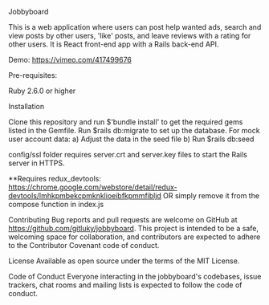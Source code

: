 Jobbyboard

This is a web application where users can post help wanted ads, search and view posts by other users, 'like' posts, and leave reviews with a rating for other users.
It is React front-end app with a Rails back-end API.

Demo: https://vimeo.com/417499676

Pre-requisites:

Ruby 2.6.0 or higher

Installation

Clone this repository and run $'bundle install' to get the required gems listed in the Gemfile. Run $rails db:migrate to set up the database. For mock user account data: a) Adjust the data in the seed file b) Run $rails db:seed

config/ssl folder requires server.crt and server.key files to start the Rails server in HTTPS.

**Requires redux_devtools: https://chrome.google.com/webstore/detail/redux-devtools/lmhkpmbekcpmknklioeibfkpmmfibljd OR simply remove it from the compose function in index.js

Contributing Bug reports and pull requests are welcome on GitHub at https://github.com/gitluky/jobbyboard. This project is intended to be a safe, welcoming space for collaboration, and contributors are expected to adhere to the Contributor Covenant code of conduct.

License Available as open source under the terms of the MIT License.

Code of Conduct Everyone interacting in the jobbyboard's codebases, issue trackers, chat rooms and mailing lists is expected to follow the code of conduct.
